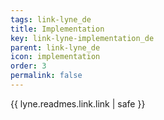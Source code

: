 ```yaml
---
tags: link-lyne_de
title: Implementation
key: link-lyne-implementation_de
parent: link-lyne_de
icon: implementation
order: 3
permalink: false  
---
```

{{ lyne.readmes.link.link | safe }}


